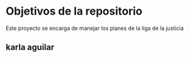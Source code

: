 # Objetivos de la repositorio
Este proyecto se encarga de manejar los planes de la liga de la justicia

## karla aguilar
